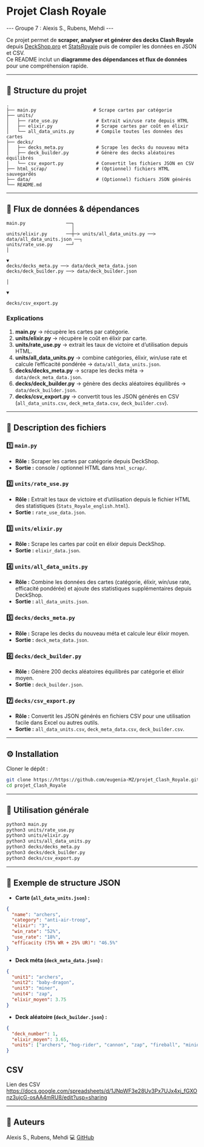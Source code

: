 # Projet Clash Royale
--- Groupe 7 : Alexis S., Rubens, Mehdi ---

Ce projet permet de **scraper, analyser et générer des decks Clash Royale** depuis [DeckShop.pro](https://www.deckshop.pro) et [StatsRoyale](https://statsroyale.com) puis de compiler les données en JSON et CSV.  
Ce README inclut un **diagramme des dépendances et flux de données** pour une compréhension rapide.

---

## 📂 Structure du projet

```
.
├── main.py                     # Scrape cartes par catégorie
├── units/
│   ├── rate_use.py              # Extrait win/use rate depuis HTML
│   ├── elixir.py                # Scrape cartes par coût en élixir
│   └── all_data_units.py        # Compile toutes les données des cartes
├── decks/
│   ├── decks_meta.py            # Scrape les decks du nouveau méta
│   ├── deck_builder.py          # Génère des decks aléatoires équilibrés
│   └── csv_export.py            # Convertit les fichiers JSON en CSV
├── html_scrap/                  # (Optionnel) fichiers HTML sauvegardés
├── data/                        # (Optionnel) fichiers JSON générés
└── README.md
```

---

## 🔄 Flux de données & dépendances

```text
main.py               ──┐
                        │
units/elixir.py       ──┼─> units/all_data_units.py ──> data/all_data_units.json ──┐
units/rate_use.py     ──┘                                                          │
                                                                                   ▼
decks/decks_meta.py ──> data/deck_meta_data.json                                   decks/deck_builder.py ──> data/deck_builder.json
                                                                                   │
                                                                                   ▼
                                                                                   decks/csv_export.py
```

### Explications
1. **main.py** → récupère les cartes par catégorie.  
2. **units/elixir.py** → récupère le coût en élixir par carte.  
3. **units/rate_use.py** → extrait les taux de victoire et d’utilisation depuis HTML.  
4. **units/all_data_units.py** → combine catégories, élixir, win/use rate et calcule l’efficacité pondérée → `data/all_data_units.json`.  
5. **decks/decks_meta.py** → scrape les decks méta → `data/deck_meta_data.json`.  
6. **decks/deck_builder.py** → génère des decks aléatoires équilibrés → `data/deck_builder.json`.  
7. **decks/csv_export.py** → convertit tous les JSON générés en CSV (`all_data_units.csv`, `deck_meta_data.csv`, `deck_builder.csv`).

---

## 🧩 Description des fichiers

### 1️⃣ `main.py`
- **Rôle :** Scraper les cartes par catégorie depuis DeckShop.  
- **Sortie :** console / optionnel HTML dans `html_scrap/`.

### 2️⃣ `units/rate_use.py`
- **Rôle :** Extrait les taux de victoire et d’utilisation depuis le fichier HTML des statistiques (`Stats_Royale_english.html`).  
- **Sortie :** `rate_use_data.json`.

### 3️⃣ `units/elixir.py`
- **Rôle :** Scrape les cartes par coût en élixir depuis DeckShop.  
- **Sortie :** `elixir_data.json`.

### 4️⃣ `units/all_data_units.py`
- **Rôle :** Combine les données des cartes (catégorie, élixir, win/use rate, efficacité pondérée) et ajoute des statistiques supplémentaires depuis DeckShop.  
- **Sortie :** `all_data_units.json`.

### 5️⃣ `decks/decks_meta.py`
- **Rôle :** Scrape les decks du nouveau méta et calcule leur élixir moyen.  
- **Sortie :** `deck_meta_data.json`.

### 6️⃣ `decks/deck_builder.py`
- **Rôle :** Génère 200 decks aléatoires équilibrés par catégorie et élixir moyen.  
- **Sortie :** `deck_builder.json`.

### 7️⃣ `decks/csv_export.py`
- **Rôle :** Convertit les JSON générés en fichiers CSV pour une utilisation facile dans Excel ou autres outils.  
- **Sortie :** `all_data_units.csv`, `deck_meta_data.csv`, `deck_builder.csv`.

---

## ⚙️ Installation

Cloner le dépôt :
```bash
git clone https://https://github.com/eugenia-MZ/projet_Clash_Royale.git
cd projet_Clash_Royale
```

---

## 🚀 Utilisation générale

```bash
python3 main.py
python3 units/rate_use.py
python3 units/elixir.py
python3 units/all_data_units.py
python3 decks/decks_meta.py
python3 decks/deck_builder.py
python3 decks/csv_export.py
```

---

## 🧠 Exemple de structure JSON

- **Carte (`all_data_units.json`) :**
```json
{
  "name": "archers",
  "category": "anti-air-troop",
  "elixir": "3",
  "win_rate": "52%",
  "use_rate": "18%",
  "efficacity (75% WR + 25% UR)": "46.5%"
}
```

- **Deck méta (`deck_meta_data.json`) :**
```json
{
  "unit1": "archers",
  "unit2": "baby-dragon",
  "unit3": "miner",
  "unit4": "zap",
  "elixir_moyen": 3.75
}
```

- **Deck aléatoire (`deck_builder.json`) :**
```json
{
  "deck_number": 1,
  "elixir_moyen": 3.65,
  "units": ["archers", "hog-rider", "cannon", "zap", "fireball", "minions", "baby-dragon", "musketeer"]
}
```
## CSV
Lien des CSV
https://docs.google.com/spreadsheets/d/1JNpWF3e28Uv3Px7UJx4xj_fGXOnz3ujcG-osAA4mRU8/edit?usp=sharing

---
## 👤 Auteurs
Alexis S., Rubens, Mehdi
💻 [GitHub](https://github.com/eugenia-MZ/)

